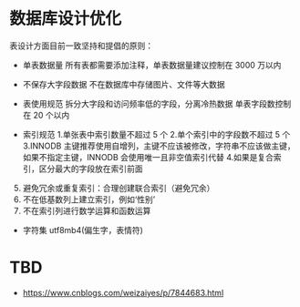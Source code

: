 # 数据库设计优化

表设计方面目前一致坚持和提倡的原则：

- 单表数据量
  所有表都需要添加注释，单表数据量建议控制在 3000 万以内

- 不保存大字段数据
  不在数据库中存储图片、文件等大数据

- 表使用规范
  拆分大字段和访问频率低的字段，分离冷热数据
  单表字段数控制在 20 个以内

- 索引规范 1.单张表中索引数量不超过 5 个 2.单个索引中的字段数不超过 5 个
  3.INNODB 主键推荐使用自增列，主键不应该被修改，字符串不应该做主键，
  如果不指定主键，INNODB 会使用唯一且非空值索引代替 4.如果是复合索引，区分最大的字段放在索引前面

5. 避免冗余或重复索引：合理创建联合索引（避免冗余）
6. 不在低基数列上建立索引，例如‘性别’
7. 不在索引列进行数学运算和函数运算

- 字符集 utf8mb4(偏生字，表情符)

# TBD

- https://www.cnblogs.com/weizaiyes/p/7844683.html
